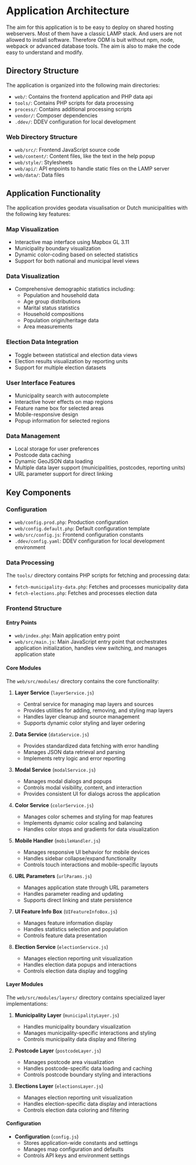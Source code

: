 # Application Architecture

The aim for this application is to be easy to deploy on shared hosting webservers. Most of them have a classic LAMP stack. And users are not allowed to install software. Therefore ODM is buit without npm, node, webpack or advanced database tools. The aim is also to make the code easy to understand and modify.

## Directory Structure 

The application is organized into the following main directories:

- `web/`: Contains the frontend application and PHP data api
- `tools/`: Contains PHP scripts for data processing
- `process/`: Contains additional processing scripts
- `vendor/`: Composer dependencies
- `.ddev/`: DDEV configuration for local development

### Web Directory Structure

- `web/src/`: Frontend JavaScript source code
- `web/content/`: Content files, like the text in the help popup
- `web/style/`: Stylesheets
- `web/api/`: API enpoints to handle static files on the LAMP server
- `web/data/`: Data files 

## Application Functionality

The application provides geodata visualisation or Dutch municipalities with the following key features:

### Map Visualization
- Interactive map interface using Mapbox GL 3.11
- Municipality boundary visualization
- Dynamic color-coding based on selected statistics
- Support for both national and municipal level views

### Data Visualization
- Comprehensive demographic statistics including:
  - Population and household data
  - Age group distributions
  - Marital status statistics
  - Household compositions
  - Population origin/heritage data
  - Area measurements

### Election Data Integration
- Toggle between statistical and election data views
- Election results visualization by reporting units
- Support for multiple election datasets

### User Interface Features
- Municipality search with autocomplete
- Interactive hover effects on map regions
- Feature name box for selected areas
- Mobile-responsive design
- Popup information for selected regions

### Data Management
- Local storage for user preferences
- Postcode data caching
- Dynamic GeoJSON data loading
- Multiple data layer support (municipalities, postcodes, reporting units)
- URL parameter support for direct linking

## Key Components

### Configuration

- `web/config.prod.php`: Production configuration
- `web/config.default.php`: Default configuration template
- `web/src/config.js`: Frontend configuration constants
- `.ddev/config.yaml`: DDEV configuration for local development environment

### Data Processing

The `tools/` directory contains PHP scripts for fetching and processing data:

- `fetch-municipality-data.php`: Fetches and processes municipality data
- `fetch-elections.php`: Fetches and processes election data

### Frontend Structure

#### Entry Points

- `web/index.php`: Main application entry point
- `web/src/main.js`: Main JavaScript entry point that orchestrates application initialization, handles view switching, and manages application state

#### Core Modules

The `web/src/modules/` directory contains the core functionality:

1. **Layer Service** (`layerService.js`)
   - Central service for managing map layers and sources
   - Provides utilities for adding, removing, and styling map layers
   - Handles layer cleanup and source management
   - Supports dynamic color styling and layer ordering

2. **Data Service** (`dataService.js`)
   - Provides standardized data fetching with error handling
   - Manages JSON data retrieval and parsing
   - Implements retry logic and error reporting

3. **Modal Service** (`modalService.js`)
   - Manages modal dialogs and popups
   - Controls modal visibility, content, and interaction
   - Provides consistent UI for dialogs across the application

4. **Color Service** (`colorService.js`)
   - Manages color schemes and styling for map features
   - Implements dynamic color scaling and balancing
   - Handles color stops and gradients for data visualization

5. **Mobile Handler** (`mobileHandler.js`)
   - Manages responsive UI behavior for mobile devices
   - Handles sidebar collapse/expand functionality
   - Controls touch interactions and mobile-specific layouts

6. **URL Parameters** (`urlParams.js`)
   - Manages application state through URL parameters
   - Handles parameter reading and updating
   - Supports direct linking and state persistence

7. **UI Feature Info Box** (`UIFeatureInfoBox.js`)
   - Manages feature information display
   - Handles statistics selection and population
   - Controls feature data presentation

8. **Election Service** (`electionService.js`)
   - Manages election reporting unit visualization
   - Handles election data popups and interactions
   - Controls election data display and toggling

#### Layer Modules

The `web/src/modules/layers/` directory contains specialized layer implementations:

1. **Municipality Layer** (`municipalityLayer.js`)
   - Handles municipality boundary visualization
   - Manages municipality-specific interactions and styling
   - Controls municipality data display and filtering

2. **Postcode Layer** (`postcodeLayer.js`)
   - Manages postcode area visualization
   - Handles postcode-specific data loading and caching
   - Controls postcode boundary styling and interactions

3. **Elections Layer** (`electionsLayer.js`)
   - Manages election reporting unit visualization
   - Handles election-specific data display and interactions
   - Controls election data coloring and filtering

#### Configuration

- **Configuration** (`config.js`)
   - Stores application-wide constants and settings
   - Manages map configuration and defaults
   - Controls API keys and environment settings